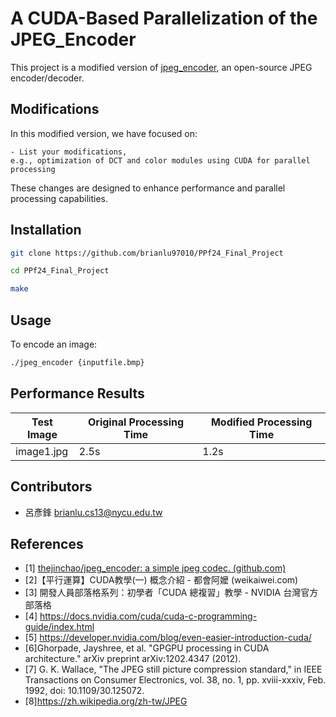# A CUDA-Based Parallelization of the JPEG_Encoder 
This project is a modified version of [jpeg_encoder](https://github.com/thejinchao/jpeg_encoder), an open-source JPEG encoder/decoder.


## Modifications

In this modified version, we have focused on:
```
- List your modifications, 
e.g., optimization of DCT and color modules using CUDA for parallel processing
 ``` 
These changes are designed to enhance performance and parallel processing capabilities. 

## Installation
```bash
git clone https://github.com/brianlu97010/PPf24_Final_Project
```
```bash
cd PPf24_Final_Project
```
```bash
make
```

## Usage
To encode an image:
```bash
./jpeg_encoder {inputfile.bmp}
```

## Performance Results
| Test Image | Original Processing Time | Modified Processing Time |
|------------|--------------------------|--------------------------|
| image1.jpg | 2.5s                     | 1.2s                     |


## Contributors
- 呂彥鋒  brianlu.cs13@nycu.edu.tw
  
## References
- [1] [thejinchao/jpeg_encoder: a simple jpeg codec. (github.com) ](https://github.com/thejinchao/jpeg_encoder/tree/master) 
- [2]【平行運算】CUDA教學(一) 概念介紹 - 都會阿嬤 (weikaiwei.com)
- [3] 開發人員部落格系列：初學者「CUDA 總複習」教學 - NVIDIA 台灣官方部落格
- [4] https://docs.nvidia.com/cuda/cuda-c-programming-guide/index.html
- [5] https://developer.nvidia.com/blog/even-easier-introduction-cuda/
- [6]Ghorpade, Jayshree, et al. "GPGPU processing in CUDA architecture." arXiv preprint arXiv:1202.4347 (2012).
- [7] G. K. Wallace, "The JPEG still picture compression standard," in IEEE Transactions on Consumer Electronics, vol. 38, no. 1, pp. xviii-xxxiv, Feb. 1992, doi: 10.1109/30.125072.
- [8]https://zh.wikipedia.org/zh-tw/JPEG
